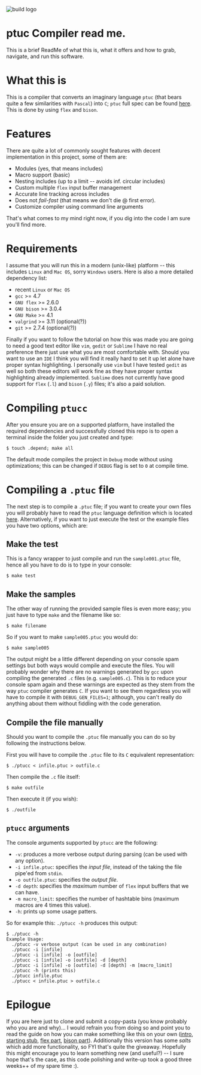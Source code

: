 ![build logo](https://travis-ci.org/andylamp/ptucc_compiler.svg?branch=master)

# ptuc Compiler read me.

This is a brief ReadMe of what this is, what it offers and how to grab, 
navigate, and run this software.

# What this is

This is a compiler that converts an imaginary language `ptuc` (that bears quite 
a few similarities with `Pascal`) into `C`; `ptuc` full spec can be found [here][5]. 
This is done by using `flex` and `bison`.

# Features

There are quite a lot of commonly sought features with decent implementation 
in this project, some of them are:

 * Modules (yes, that means includes)
 * Macro support (basic) 
 * Nesting includes (up to a limit -- avoids inf. circular includes)
 * Custom multiple `flex` input buffer management
 * Accurate line tracking across includes
 * Does not *fail-fast* (that means we don't die @ first error).
 * Customize compiler using command line arguments

That's what comes to my mind right now, if you dig into the code I am sure
you'll find more.

# Requirements

I assume that you will run this in a modern (unix-like) platform
-- this includes `Linux` and `Mac OS`, sorry `Windows` users. Here is also
a more detailed dependency list:

* recent `Linux` or `Mac OS`
* `gcc` >= 4.7
* `GNU flex` >= 2.6.0
* `GNU bison` >= 3.0.4
* `GNU Make` >= 4.1
* `valgrind` >= 3.11 (optional(?))
* `git` >= 2.7.4 (optional(?))

Finally if you want to follow the tutorial on how this was made
you are going to need a good text editor like `vim`,
`gedit` or `Sublime` I have no real preference there just use
what you are most comfortable with. Should you want to use an `IDE`
I think you will find it really hard to set it up let alone have
proper syntax highlighting. I personally use `vim` but I have
tested `gedit` as well so both these editors will work fine
as they have proper syntax highlighting already implemented.
`Sublime` does not currently have good support for `flex` (`.l`)
and `bison` (`.y`) files; it's also a paid solution.


# Compiling `ptucc`

After you ensure you are on a supported platform, have
installed the required dependencies and successfully cloned this
repo is to open a terminal inside the folder you just created
and type:

```
$ touch .depend; make all
```

The default mode compiles the project in `Debug` mode without using 
optimizations; this can be changed if `DEBUG` flag is set to `0` at 
compile time.


# Compiling a `.ptuc` file

The next step is to compile a `.ptuc` file; if you want to create your 
own files you will probably have to read the `ptuc` language definition 
which is located [here][5]. Alternatively, if you want to just execute 
the test or the example files you have two options, which are:

## Make the test

This is a fancy wrapper to just compile and run the `sample001.ptuc` file, 
hence all you have to do is to type in your console:

```
$ make test
```

## Make the samples

The other way of running the provided sample files is even more easy; 
you just have to type `make` and the filename like so:

```
$ make filename
```

So if you want to make `sample005.ptuc` you would do:

```
$ make sample005
```

The output might be a little different depending on your console spam 
settings but both ways would compile and execute the files. You will 
probably wonder why there are no warnings generated by `gcc` upon 
compiling the generated `.c` files (e.g. `sample005.c`). This is to 
reduce your console spam again and these warnings are expected as 
they stem from the way `ptuc` compiler generates `C`.  If you want 
to see them regardless you will have to compile it with 
`DEBUG_GEN_FILES=1`; although, you can't really do anything about 
them without fiddling with the code generation.

## Compile the file manually

Should you want to compile the `.ptuc` file manually you can do so by 
following the instructions below.

First you will have to compile the `.ptuc` file to its `C` equivalent 
representation:

```
$ ./ptucc < infile.ptuc > outfile.c
```
Then compile the `.c` file itself:
```
$ make outfile
```
Then execute it (if you wish):
```
$ ./outfile
```

## `ptucc` arguments

The console arguments supported by `ptucc` are the following:

* `-v`: produces a more verbose output during parsing (can be used with any option).
* `-i infile.ptuc`: specifies the *input file*, instead of the taking the file pipe'ed from `stdin`.
* `-o outfile.ptuc`: specifies the *output file*.
* `-d depth`: specifies the *maximum* number of `flex` input buffers that we can have.
* `-m macro_limit`: specifies the number of hashtable bins (maximum macros are 4 times this value).
* `-h`: prints up some usage patters.

So for example this: `./ptucc -h` produces this output:

```
$ ./ptucc -h
Example Usage:
  ./ptucc -v verbose output (can be used in any combination)
  ./ptucc -i [infile]
  ./ptucc -i [infile] -o [outfile]
  ./ptucc -i [infile] -o [outfile] -d [depth]
  ./ptucc -i [infile] -o [outfile] -d [depth] -m [macro_limit]
  ./ptucc -h (prints this)
  ./ptucc infile.ptuc
  ./ptucc < infile.ptuc > outfile.c
```

# Epilogue

If you are here just to clone and submit a copy-pasta (you know probably who 
you are and why)... I would refrain you from doing so and point you to read 
the guide on how you can make something like this on your own ([intro][1], 
[starting stub][2], [flex part][3], [bison part][4]). Additionally this 
version has some *salts* which add more functionality, so FYI that's quite 
the giveaway. Hopefully this might encourage you to learn something new (and 
useful?) -- I sure hope that's the case, as this code polishing and write-up 
took a good three weeks++ of my spare time :).

[1]: docs/intro.md
[2]: docs/ptuc_start.md
[3]: docs/ptuc_lexer.md
[4]: docs/ptuc_parser.md
[5]: docs/ptuc_spec.md
